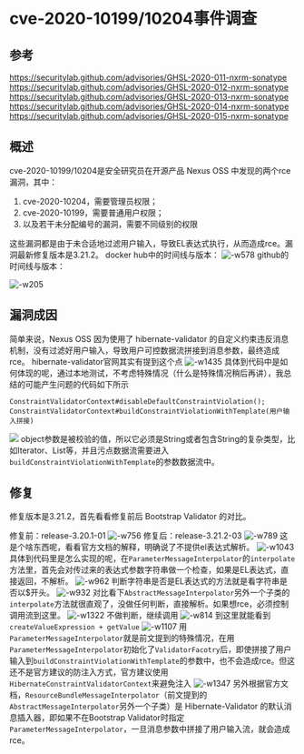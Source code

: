 # cve-2020-10199/10204事件调查

## 参考
https://securitylab.github.com/advisories/GHSL-2020-011-nxrm-sonatype
https://securitylab.github.com/advisories/GHSL-2020-012-nxrm-sonatype
https://securitylab.github.com/advisories/GHSL-2020-013-nxrm-sonatype
https://securitylab.github.com/advisories/GHSL-2020-014-nxrm-sonatype
https://securitylab.github.com/advisories/GHSL-2020-015-nxrm-sonatype

## 概述
cve-2020-10199/10204是安全研究员在开源产品 Nexus OSS 中发现的两个rce漏洞，其中：
1. cve-2020-10204，需要管理员权限；
2. cve-2020-10199，需要普通用户权限；
3. 以及若干未分配编号的漏洞，需要不同级别的权限

这些漏洞都是由于未合适地过滤用户输入，导致EL表达式执行，从而造成rce。漏洞最新修复版本是3.21.2。
docker hub中的时间线与版本：
![-w578](media/15881687248892/15881736504534.jpg)
github的时间线与版本：  

![-w205](media/15881687248892/15881736937019.jpg)

## 漏洞成因
简单来说，Nexus OSS 因为使用了 hibernate-validator 的自定义约束违反消息机制，没有过滤好用户输入，导致用户可控数据流拼接到消息参数，最终造成rce。
hibernate-validator官网其实有提到这个点
![-w1435](media/15881687248892/15881754074790.jpg)
具体到代码中是如何体现的呢，通过本地测试，不考虑特殊情况（什么是特殊情况稍后再讲），我总结的可能产生问题的代码如下所示
```
ConstraintValidatorContext#disableDefaultConstraintViolation();
ConstraintValidatorContext#buildConstraintViolationWithTemplate(用户输入拼接)
```
![](media/15881687248892/15881925588332.jpg)
object参数是被校验的值，所以它必须是String或者包含String的复杂类型，比如Iterator、List等，并且污点数据流需要进入`buildConstraintViolationWithTemplate`的参数数据流中。

## 修复
修复版本是3.21.2，首先看看修复前后 Bootstrap Validator 的对比。

修复前：release-3.20.1-01
![-w756](media/15881687248892/15881934160051.jpg)
修复后：release-3.21.2-03
![-w789](media/15881687248892/15881934891607.jpg)
这是个啥东西呢，看看官方文档的解释，明确说了不提供el表达式解析。
![-w1043](media/15881687248892/15881938353676.jpg)
具体到代码里是怎么实现的呢，在`ParameterMessageInterpolator`的`interpolate`方法里，首先会对传过来的表达式参数字符串做一个检查，如果是EL表达式，直接返回，不解析。
![-w962](media/15881687248892/15883180233718.jpg)
判断字符串是否是EL表达式的方法就是看字符串是否以$开头。
![-w932](media/15881687248892/15883182238724.jpg)
对比看下`AbstractMessageInterpolator`另外一个子类的`interpolate`方法就很直观了，没做任何判断，直接解析。如果想rce，必须控制调用流到这里。
![-w1322](media/15881687248892/15883184516637.jpg)
不做判断，继续调用
![-w814](media/15881687248892/15883189299004.jpg)
到这里就能看到`createValueExpression + getValue`
![-w1107](media/15881687248892/15883337294742.jpg)
用`ParameterMessageInterpolator`就是前文提到的特殊情况，在用`ParameterMessageInterpolator`初始化了`ValidatorFacotry`后，即使拼接了用户输入到`buildConstraintViolationWithTemplate`的参数中，也不会造成rce。但这还不是官方建议的防注入方式，官方建议使用`HibernateConstraintValidatorContext`来避免注入
![-w1347](media/15881687248892/15899779733018.jpg)
另外根据官方文档，`ResourceBundleMessageInterpolator`（前文提到的`AbstractMessageInterpolator`另外一个子类）是 Hibernate-Validator 的默认消息插入器，即如果不在Bootstrap Validator时指定`ParameterMessageInterpolator`，一旦消息参数中拼接了用户输入流，就会造成rce。


